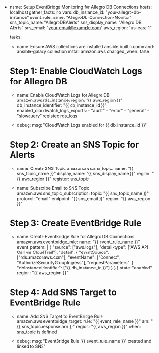 - name: Setup EventBridge Monitoring for Allegro DB Connections
  hosts: localhost
  gather_facts: no
  vars:
    db_instance_id: "your-allegro-db-instance"
    event_rule_name: "AllegroDB-Connection-Monitor"
    sns_topic_name: "AllegroDBAlerts"
    sns_display_name: "Allegro DB Alerts"
    sns_email: "your-email@example.com"
    aws_region: "us-east-1"

  tasks:
    - name: Ensure AWS collections are installed
      ansible.builtin.command: ansible-galaxy collection install amazon.aws
      changed_when: false

    # Step 1: Enable CloudWatch Logs for Allegro DB
    - name: Enable CloudWatch Logs for Allegro DB
      amazon.aws.rds_instance:
        region: "{{ aws_region }}"
        db_instance_identifier: "{{ db_instance_id }}"
        enabled_cloudwatch_logs_exports:
          - "audit"
          - "error"
          - "general"
          - "slowquery"
      register: rds_logs

    - debug:
        msg: "CloudWatch Logs enabled for {{ db_instance_id }}"

    # Step 2: Create an SNS Topic for Alerts
    - name: Create SNS Topic
      amazon.aws.sns_topic:
        name: "{{ sns_topic_name }}"
        display_name: "{{ sns_display_name }}"
        region: "{{ aws_region }}"
      register: sns_topic

    - name: Subscribe Email to SNS Topic
      amazon.aws.sns_topic_subscription:
        topic: "{{ sns_topic_name }}"
        protocol: "email"
        endpoint: "{{ sns_email }}"
        region: "{{ aws_region }}"

    # Step 3: Create EventBridge Rule
    - name: Create EventBridge Rule for Allegro DB Connections
      amazon.aws.eventbridge_rule:
        name: "{{ event_rule_name }}"
        event_pattern: |
          {
            "source": ["aws.logs"],
            "detail-type": ["AWS API Call via CloudTrail"],
            "detail": {
              "eventSource": ["rds.amazonaws.com"],
              "eventName": ["Connect", "AuthorizeSecurityGroupIngress"],
              "requestParameters": {
                "dbInstanceIdentifier": ["{{ db_instance_id }}"]
              }
            }
          }
        state: "enabled"
        region: "{{ aws_region }}"

    # Step 4: Add SNS Target to EventBridge Rule
    - name: Add SNS Target to EventBridge Rule
      amazon.aws.eventbridge_target:
        rule: "{{ event_rule_name }}"
        arn: "{{ sns_topic.response.arn }}"
        region: "{{ aws_region }}"
      when: sns_topic is defined

    - debug:
        msg: "EventBridge Rule '{{ event_rule_name }}' created and linked to SNS"

